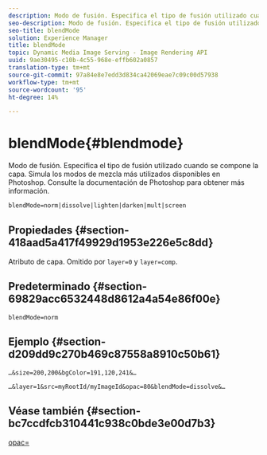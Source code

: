```yaml
---
description: Modo de fusión. Especifica el tipo de fusión utilizado cuando se compone la capa. Simula los modos de mezcla más utilizados disponibles en Photoshop. Consulte la documentación de Photoshop para obtener más información.
seo-description: Modo de fusión. Especifica el tipo de fusión utilizado cuando se compone la capa. Simula los modos de mezcla más utilizados disponibles en Photoshop. Consulte la documentación de Photoshop para obtener más información.
seo-title: blendMode
solution: Experience Manager
title: blendMode
topic: Dynamic Media Image Serving - Image Rendering API
uuid: 9ae30495-c10b-4c55-968e-effb602a0857
translation-type: tm+mt
source-git-commit: 97a84e8e7edd3d834ca42069eae7c09c00d57938
workflow-type: tm+mt
source-wordcount: '95'
ht-degree: 14%

---
```



# blendMode{#blendmode}

Modo de fusión. Especifica el tipo de fusión utilizado cuando se compone la capa. Simula los modos de mezcla más utilizados disponibles en Photoshop. Consulte la documentación de Photoshop para obtener más información.

`blendMode=norm|dissolve|lighten|darken|mult|screen`

## Propiedades {#section-418aad5a417f49929d1953e226e5c8dd}

Atributo de capa. Omitido por `layer=0` y `layer=comp`.

## Predeterminado {#section-69829acc6532448d8612a4a54e86f00e}

`blendMode=norm`

## Ejemplo {#section-d209dd9c270b469c87558a8910c50b61}

`…&size=200,200&bgColor=191,120,241&…`

`…&layer=1&src=myRootId/myImageId&opac=80&blendMode=dissolve&…`

## Véase también {#section-bc7ccdfcb310441c938c0bde3e00d7b3}

[opac=](../../../../../is-api/http-ref/image-serving-api-ref/c-http-protocol-reference/c-command-reference/r-opac.md#reference-d2269b51aca34599a08d0a46ee5c27e5)
